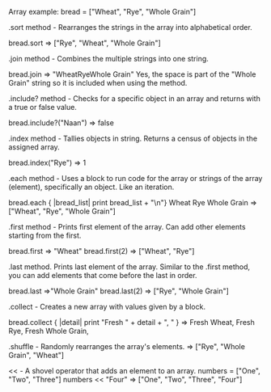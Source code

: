Array example: bread = ["Wheat", "Rye", "Whole Grain"]

.sort method - Rearranges the strings in the array into alphabetical order.

bread.sort
=> ["Rye", "Wheat", "Whole Grain"]

.join method - Combines the multiple strings into one string.

bread.join
=> "WheatRyeWhole Grain"  Yes, the space is part of the "Whole Grain" string so it is included when using the method.

.include? method - Checks for a specific object in an array and returns with a true or false value.

bread.include?("Naan")
=> false

.index method - Tallies objects in string. Returns a census of objects in the assigned array.

bread.index("Rye")
=> 1

.each method - Uses a block to run code for the array or strings of the array (element), specifically an object. Like an iteration.

bread.each { |bread_list| print bread_list + "\n"}
Wheat
Rye
Whole Grain
=> ["Wheat", "Rye", "Whole Grain"]

.first method - Prints first element of the array. Can add other elements starting from the first.

bread.first
=> "Wheat"
bread.first(2)
=> ["Wheat", "Rye"]

.last method. Prints last element of the array. Similar to the .first method, you can add elements that come before the last in order.

bread.last
=>"Whole Grain"
bread.last(2)
=> ["Rye", "Whole Grain"]

.collect - Creates a new array with values given by a block.

bread.collect { |detail| print "Fresh " + detail + ", " }
=> Fresh Wheat, Fresh Rye, Fresh Whole Grain,

.shuffle - Randomly rearranges the array's elements.
=> ["Rye", "Whole Grain", "Wheat"]

<< - A shovel operator that adds an element to an array.
numbers = ["One", "Two", "Three"]
numbers << "Four"
=> ["One", "Two", "Three", "Four"]
